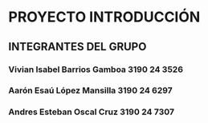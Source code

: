 <!DOCTYPE html>
<html> 
    <head>
        <title> INTEGRANTES DEL GRUPO </title>
    </head>  
    <body> 
        <h1>PROYECTO INTRODUCCIÓN</h1>
        <h2>INTEGRANTES DEL GRUPO</h2>
        <h3>Vivian Isabel Barrios Gamboa 3190 24 3526</h3>
        <h3>Aarón Esaú López Mansilla 3190 24 6297</h3>
        <h3>Andres Esteban Oscal Cruz 3190 24 7307</h3>
    </body>
</html>  
